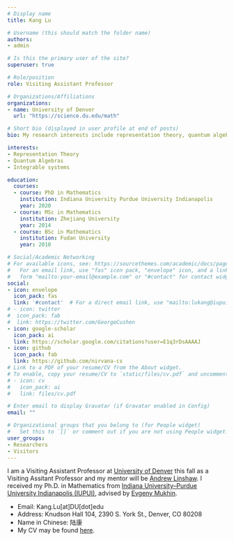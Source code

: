 ```yaml
---
# Display name
title: Kang Lu

# Username (this should match the folder name)
authors:
- admin

# Is this the primary user of the site?
superuser: true

# Role/position
role: Visiting Assistant Professor

# Organizations/Affiliations
organizations:
- name: University of Denver
  url: "https://science.du.edu/math"

# Short bio (displayed in user profile at end of posts)
bio: My research interests include representation theory, quantum algebras, and integrable systems.

interests:
- Representation Theory
- Quantum Algebras
- Integrable systems

education:
  courses:
  - course: PhD in Mathematics
    institution: Indiana University Purdue University Indianapolis
    year: 2020
  - course: MSc in Mathematics
    institution: Zhejiang University
    year: 2014
  - course: BSc in Mathematics
    institution: Fudan University
    year: 2010

# Social/Academic Networking
# For available icons, see: https://sourcethemes.com/academic/docs/page-builder/#icons
#   For an email link, use "fas" icon pack, "envelope" icon, and a link in the
#   form "mailto:your-email@example.com" or "#contact" for contact widget.
social:
- icon: envelope
  icon_pack: fas
  link: '#contact'  # For a direct email link, use "mailto:lukang@iupui.edu".
# - icon: twitter
#  icon_pack: fab
#  link: https://twitter.com/GeorgeCushen
- icon: google-scholar
  icon_pack: ai
  link: https://scholar.google.com/citations?user=E1q3rDsAAAAJ
- icon: github
  icon_pack: fab
  link: https://github.com/nirvana-cs
# Link to a PDF of your resume/CV from the About widget.
# To enable, copy your resume/CV to `static/files/cv.pdf` and uncomment the lines below.
# - icon: cv
#   icon_pack: ai
#   link: files/cv.pdf

# Enter email to display Gravatar (if Gravatar enabled in Config)
email: ""

# Organizational groups that you belong to (for People widget)
#   Set this to `[]` or comment out if you are not using People widget.
user_groups:
- Researchers
- Visitors
---
```


I am a Visiting Assistant Professor at [University of Denver](https://www.math.du.edu/) this fall as a Visiting Assitant Professor and my mentor will be [Andrew Linshaw](https://cs.du.edu/~alinshaw/). I received my Ph.D. in Mathematics from [Indiana University–Purdue University Indianapolis (IUPUI)](https://math.iupui.edu/), advised by [Evgeny Mukhin](https://www.math.iupui.edu/~mukhin/). 

*   Email: Kang.Lu\[at\]DU\[dot\]edu
*   Address: Knudson Hall 104, 2390 S. York St., Denver, CO 80208
*   Name in Chinese: 陆康
*   My CV may be found [here](https://drive.google.com/file/d/1gievVe0lhLaa3js3ZTDF5RduY6Cc0JUh/view?usp=sharing).
